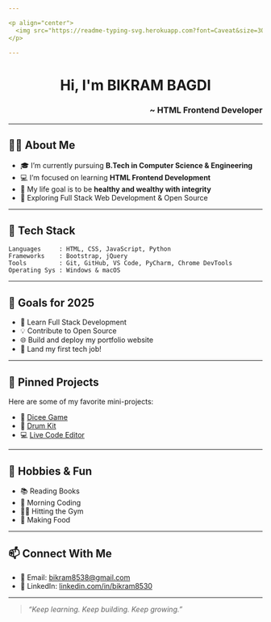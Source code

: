 ```yaml
---

<p align="center">
  <img src="https://readme-typing-svg.herokuapp.com?font=Caveat&size=30&pause=1000&color=ff0000&center=true&vCenter=true&width=800&lines=Walking+by+Faith%2C+not+by+Sight.;Jesus+is+the+Way%2C+the+Truth%2C+and+the+Life.;Saved+by+Grace+through+Faith.;I+can+do+all+things+through+Christ+who+strengthens+me."/>
</p>

---
```


<h1 align="center">Hi, I'm <strong>BIKRAM BAGDI</strong></h1>
<h3 align="right">~ HTML Frontend Developer</h3>

---

## 🙋‍♂️ About Me

- 🎓 I’m currently pursuing **B.Tech in Computer Science & Engineering**
- 💻 I’m focused on learning **HTML Frontend Development**
- 🎯 My life goal is to be **healthy and wealthy with integrity**
- 🧠 Exploring Full Stack Web Development & Open Source

---

## 💼 Tech Stack

```text
Languages     : HTML, CSS, JavaScript, Python
Frameworks    : Bootstrap, jQuery
Tools         : Git, GitHub, VS Code, PyCharm, Chrome DevTools
Operating Sys : Windows & macOS
````

---

## 🚀 Goals for 2025

* 🔄 Learn Full Stack Development
* 💡 Contribute to Open Source
* 🌐 Build and deploy my portfolio website
* 💼 Land my first tech job!

---

## 📌 Pinned Projects

Here are some of my favorite mini-projects:

* 🎲 [Dicee Game](https://github.com/bikram8538/Dicee)
* 🥁 [Drum Kit](https://github.com/bikram8538/drumKit)
* 💻 [Live Code Editor](https://github.com/bikram8538/live-code-editor)

---

## 🎯 Hobbies & Fun

* 📚 Reading Books
* 🌅 Morning Coding
* 🏋️‍♂️ Hitting the Gym
* 🍳 Making Food

---

## 📫 Connect With Me

* 📧 Email: [bikram8538@gmail.com](mailto:bikram8538@gmail.com)
* 💼 LinkedIn: [linkedin.com/in/bikram8530](https://www.linkedin.com/in/bikram8530)

---

> *“Keep learning. Keep building. Keep growing.”*
